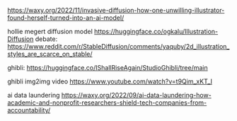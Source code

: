 https://waxy.org/2022/11/invasive-diffusion-how-one-unwilling-illustrator-found-herself-turned-into-an-ai-model/

hollie megert diffusion model
https://huggingface.co/ogkalu/Illustration-Diffusion
debate:
https://www.reddit.com/r/StableDiffusion/comments/yaquby/2d_illustration_styles_are_scarce_on_stable/


ghibli:
https://huggingface.co/IShallRiseAgain/StudioGhibli/tree/main

ghibli img2img video
https://www.youtube.com/watch?v=t9Qim_xKT_I

ai data laundering
https://waxy.org/2022/09/ai-data-laundering-how-academic-and-nonprofit-researchers-shield-tech-companies-from-accountability/
